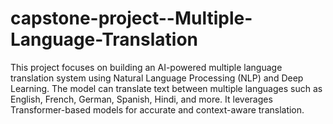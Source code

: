 # capstone-project--Multiple-Language-Translation
This project focuses on building an AI-powered multiple language translation system using Natural Language Processing (NLP) and Deep Learning. The model can translate text between multiple languages such as English, French, German, Spanish, Hindi, and more. It leverages Transformer-based models for accurate and context-aware translation.
